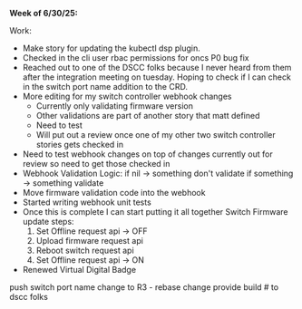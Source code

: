 **Week of 6/30/25:**

Work:
- Make story for updating the kubectl dsp plugin.
- Checked in the cli user rbac permissions for oncs P0 bug fix
- Reached out to one of the DSCC folks because I never heard from them after the integration meeting on tuesday. Hoping to check if I can check in the switch port name addition to the CRD.
- More editing for my switch controller webhook changes
	- Currently only validating firmware version
	- Other validations are part of another story that matt defined
	- Need to test
	- Will put out a review once one of my other two switch controller stories gets checked in
- Need to test webhook changes on top of changes currently out for review so need to get those checked in
- Webhook Validation Logic: 
	if nil -> something don't validate
	if something -> something validate
- Move firmware validation code into the webhook 
- Started writing webhook unit tests
- Once this is complete I can start putting it all together
	Switch Firmware update steps:
	1. Set Offline request api -> OFF
	2. Upload firmware request api
	3. Reboot switch request api
	4. Set Offline request api -> ON
- Renewed Virtual Digital Badge

push switch port name change to R3 - rebase change
provide build # to dscc folks


